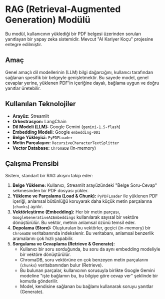 # RAG (Retrieval-Augmented Generation) Modülü

Bu modül, kullanıcının yüklediği bir PDF belgesi üzerinden soruları yanıtlayan bir yapay zeka sistemidir. Mevcut "AI Kariyer Koçu" projesine entegre edilmiştir.

## Amaç

Genel amaçlı dil modellerinin (LLM) bilgi dağarcığını, kullanıcı tarafından sağlanan spesifik bir belgeyle genişletmektir. Bu sayede model, genel cevaplar yerine, yüklenen PDF'in içeriğine dayalı, bağlama uygun ve doğru yanıtlar üretebilir.

## Kullanılan Teknolojiler

- **Arayüz:** Streamlit
- **Orkestrasyon:** LangChain
- **Dil Modeli (LLM):** Google Gemini (`gemini-1.5-flash`)
- **Embedding Modeli:** Google `embedding-001`
- **Belge Yükleyici:** `PyPDFLoader`
- **Metin Parçalayıcı:** `RecursiveCharacterTextSplitter`
- **Vector Database:** `ChromaDB` (In-memory)

## Çalışma Prensibi

Sistem, standart bir RAG akışını takip eder:

1.  **Belge Yükleme:** Kullanıcı, Streamlit arayüzündeki "Belge Soru-Cevap" sekmesinden bir PDF dosyası yükler.
2.  **Yükleme ve Parçalama (Load & Chunk):** `PyPDFLoader` ile yüklenen PDF içeriği, anlamsal bütünlüğü koruyarak daha küçük metin parçalarına (`chunks`) ayrılır.
3.  **Vektörleştirme (Embedding):** Her bir metin parçası, `GoogleGenerativeAIEmbeddings` kullanılarak sayısal bir vektöre dönüştürülür. Bu vektör, metnin anlamsal özünü temsil eder.
4.  **Depolama (Store):** Oluşturulan bu vektörler, geçici (in-memory) bir `ChromaDB` veritabanında indekslenir. Bu veritabanı, anlamsal benzerlik aramalarını çok hızlı yapabilir.
5.  **Sorgulama ve Cevaplama (Retrieve & Generate):**
    -   Kullanıcı bir soru sorduğunda, bu soru da aynı embedding modeliyle bir vektöre dönüştürülür.
    -   ChromaDB, soru vektörüne en çok benzeyen metin parçalarını (`chunks`) veritabanından bulur (Retrieve).
    -   Bu bulunan parçalar, kullanıcının sorusuyla birlikte Google Gemini modeline "işte bağlamın bu, bu bilgiye göre cevap ver" şeklinde bir komutla gönderilir.
    -   Model, kendisine sağlanan bu bağlamı kullanarak soruyu yanıtlar (Generate).

